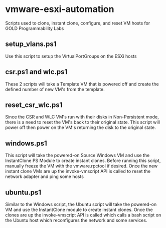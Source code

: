# vmware-esxi-automation
Scripts used to clone, instant clone, configure, and reset VM hosts for GOLD Programmability Labs


## setup_vlans.ps1
Use this script to setup the VirtualPortGroups on the ESXi hosts

## csr.ps1 and wlc.ps1
These 2 scripts will take a Template VM that is powered off and create the defined number of new VM's from the template.

## reset_csr_wlc.ps1
Since the CSR and WLC VM's run with their disks in Non-Persistent mode, there is a need to reset the VM's back to their original state. This script will power off then power on the VM's returning the disk to the original state.

## windows.ps1
This script will take the powered-on Source Windows VM and use the InstantClone PS Module to create instant clones. Before running this script, manually freeze the VM with the vmware.rpctool if desired. Once the new instant clone VMs are up the invoke-vmscript API is called to reset the network adapter and ping some hosts

## ubuntu.ps1
Similar to the Windows script, the Ubuntu script will take the powered-on VM and use the InstantClone module to create instant clones. Once the clones are up the invoke-vmscript API is called which calls a bash script on the Ubuntu host which reconfigures the network and some services.
